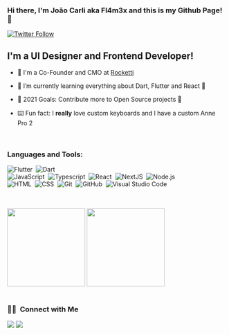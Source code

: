 ### Hi there, I'm João Carli aka Fl4m3x and this is my Github Page! 👋

[![Twitter Follow](https://img.shields.io/twitter/follow/jaocarli?color=1da1f2&label=Follow%20me%20on%20Twitter&logo=twitter&style=for-the-badge)](https://twitter.com/intent/follow?original_referer=https://github.com/codeSTACKr&screen_name=jaocarli)

## I'm a UI Designer and Frontend Developer!

- 🔭 I'm a Co-Founder and CMO at [Rocketti](https://www.rocketti.com.br)

- 🌱 I’m currently learning everything about Dart, Flutter and React 🤣
- 🥅 2021 Goals: Contribute more to Open Source projects 💪
- ⌨️ Fun fact: I <b>really</b> love custom keyboards and I have a custom Anne Pro 2 

<br />

### Languages and Tools:

![Flutter](https://img.shields.io/badge/-Flutter-05122A?style=flat&logo=flutter)&nbsp;
![Dart](https://img.shields.io/badge/-Dart-05122A?style=flat&logo=Dart&logoColor=276DC3)\
![JavaScript](https://img.shields.io/badge/-JavaScript-05122A?style=flat&logo=javascript)&nbsp;
![Typescript](https://img.shields.io/badge/-TypeScript-05122A?style=flat&logo=TypeScript)&nbsp;
![React](https://img.shields.io/badge/-React-05122A?style=flat&logo=react)&nbsp;
![NextJS](https://img.shields.io/badge/-Next.js-05122A?style=flat&logo=next.js)&nbsp;
![Node.js](https://img.shields.io/badge/-Node.js-05122A?style=flat&logo=node.js)&nbsp;\
![HTML](https://img.shields.io/badge/-HTML-05122A?style=flat&logo=HTML5)&nbsp;
![CSS](https://img.shields.io/badge/-CSS-05122A?style=flat&logo=CSS3&logoColor=1572B6)&nbsp;
![Git](https://img.shields.io/badge/-Git-05122A?style=flat&logo=git)&nbsp;
![GitHub](https://img.shields.io/badge/-GitHub-05122A?style=flat&logo=github)&nbsp;
![Visual Studio Code](https://img.shields.io/badge/-Visual%20Studio%20Code-05122A?style=flat&logo=visual-studio-code&logoColor=007ACC)&nbsp;

<br />
<br />

   <img height="180em" src="https://github-readme-stats-eight-theta.vercel.app/api?username=fl4m3x&show_icons=true&theme=dracula&include_all_commits=true&count_private=true"/>

  
  <img height="180em" src="https://github-readme-stats-eight-theta.vercel.app/api/top-langs/?username=fl4m3x&layout=compact&langs_count=8&theme=dracula"/>

<br />
<br />


### 🤝🏻 &nbsp;Connect with Me

<p align="left">
<a href="https://www.linkedin.com/in/joao-carli/"><img src="https://img.shields.io/badge/-Joao%20Carli-0077B5?style=flat&logo=Linkedin&logoColor=white" target="_blank" /></a>
<a href="mailto:thorlief.1@gmail.com"><img src="https://img.shields.io/badge/-thorlief.1@gmail.com-D14836?style=flat&logo=Gmail&logoColor=white"/></a>
</p>

